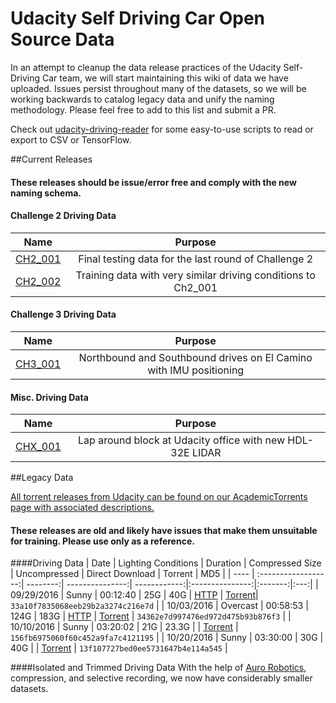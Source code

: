 # Udacity Self Driving Car Open Source Data
In an attempt to cleanup the data release practices of the Udacity Self-Driving Car team, we will start maintaining this wiki of data we have uploaded. Issues persist throughout many of the datasets, so we will be working backwards to catalog legacy data and unify the naming methodology. Please feel free to add to this list and submit a PR.

Check out [udacity-driving-reader](https://github.com/rwightman/udacity-driving-reader) for some easy-to-use scripts to read or export to CSV or TensorFlow.

##Current Releases
#### These releases should be issue/error free and comply with the new naming schema.

#### Challenge 2 Driving Data
| Name | Purpose |
|:----:|:-------:|
| [CH2_001]() | Final testing data for the last round of Challenge 2 |
| [CH2_002]() | Training data with very similar driving conditions to Ch2_001 |

#### Challenge 3 Driving Data
| Name | Purpose |
|:----:|:-------:|
| [CH3_001]() | Northbound and Southbound drives on El Camino with IMU positioning |

#### Misc. Driving Data
| Name | Purpose |
|:----:|:-------:|
| [CHX_001]() | Lap around block at Udacity office with new HDL-32E LIDAR |

##Legacy Data

[All torrent releases from Udacity can be found on our AcademicTorrents page with associated descriptions.](http://academictorrents.com/userdetails.php?id=5125)

#### These releases are old and likely have issues that make them unsuitable for training. Please use only as a reference.
####Driving Data
| Date | Lighting Conditions | Duration | Compressed Size | Uncompressed | Direct Download | Torrent | MD5 |
| ---- | :------------------:| --------:| ---------------:| ------------:|:---------------:|:-------:|:---:|
| 09/29/2016 | Sunny | 00:12:40 | 25G | 40G | [HTTP](http://bit.ly/udacity-dataset-2-1) | [Torrent](datasets/dataset.bag.tar.gz.torrent)| `33a10f7835068eeb29b2a3274c216e7d` |
| 10/03/2016 | Overcast | 00:58:53 | 124G | 183G | [HTTP](http://bit.ly/udacity-dataset-2-2) | [Torrent](datasets/dataset-2-2.bag.tar.gz.torrent) | `34362e7d997476ed972d475b93b876f3` |
| 10/10/2016 | Sunny | 03:20:02 | 21G | 23.3G |  | [Torrent](http://bit.ly/2dZTOcq) | `156fb6975060f60c452a9fa7c4121195` |
| 10/20/2016 | Sunny | 03:30:00 | 30G | 40G |  | [Torrent](http://bit.ly/2epl7Ir ) | `13f107727bed0ee5731647b4e114a545` |

####Isolated and Trimmed Driving Data
With the help of [Auro Robotics](http://www.auro.ai/), compression, and selective recording, we now have considerably smaller datasets.
